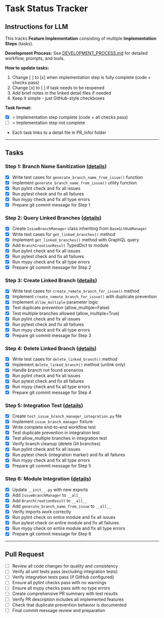 # Task Status Tracker

## Instructions for LLM

This tracks **Feature Implementation** consisting of multiple **Implementation Steps** (tasks).

**Development Process:** See [DEVELOPMENT_PROCESS.md](./DEVELOPMENT_PROCESS.md) for detailed workflow, prompts, and tools.

**How to update tasks:**
1. Change [ ] to [x] when implementation step is fully complete (code + checks pass)
2. Change [x] to [ ] if task needs to be reopened
3. Add brief notes in the linked detail files if needed
4. Keep it simple - just GitHub-style checkboxes

**Task format:**
- [x] = Implementation step complete (code + all checks pass)
- [ ] = Implementation step not complete
- Each task links to a detail file in PR_Info/ folder

---

## Tasks

### Step 1: Branch Name Sanitization ([details](steps/step_1.md))
- [x] Write test cases for `generate_branch_name_from_issue()` function
- [x] Implement `generate_branch_name_from_issue()` utility function
- [x] Run pylint check and fix all issues
- [x] Run pytest check and fix all failures
- [x] Run mypy check and fix all type errors
- [x] Prepare git commit message for Step 1

### Step 2: Query Linked Branches ([details](steps/step_2.md))
- [x] Create `IssueBranchManager` class inheriting from `BaseGitHubManager`
- [x] Write test cases for `get_linked_branches()` method
- [x] Implement `get_linked_branches()` method with GraphQL query
- [x] Add `BranchCreationResult` TypedDict to module
- [x] Run pylint check and fix all issues
- [x] Run pytest check and fix all failures
- [x] Run mypy check and fix all type errors
- [x] Prepare git commit message for Step 2

### Step 3: Create Linked Branch ([details](steps/step_3.md))
- [x] Write test cases for `create_remote_branch_for_issue()` method
- [x] Implement `create_remote_branch_for_issue()` with duplicate prevention
- [x] Implement `allow_multiple` parameter logic
- [x] Test duplicate prevention (allow_multiple=False)
- [x] Test multiple branches allowed (allow_multiple=True)
- [x] Run pylint check and fix all issues
- [x] Run pytest check and fix all failures
- [x] Run mypy check and fix all type errors
- [x] Prepare git commit message for Step 3

### Step 4: Delete Linked Branch ([details](steps/step_4.md))
- [x] Write test cases for `delete_linked_branch()` method
- [x] Implement `delete_linked_branch()` method (unlink only)
- [x] Handle branch not found scenarios
- [x] Run pylint check and fix all issues
- [x] Run pytest check and fix all failures
- [x] Run mypy check and fix all type errors
- [x] Prepare git commit message for Step 4

### Step 5: Integration Test ([details](steps/step_5.md))
- [x] Create `test_issue_branch_manager_integration.py` file
- [x] Implement `issue_branch_manager` fixture
- [x] Write complete end-to-end workflow test
- [x] Test duplicate prevention in integration test
- [x] Test allow_multiple branches in integration test
- [x] Verify branch cleanup (delete Git branches)
- [x] Run pylint check and fix all issues
- [x] Run pytest check (integration marker) and fix all failures
- [x] Run mypy check and fix all type errors
- [x] Prepare git commit message for Step 5

### Step 6: Module Integration ([details](steps/step_6.md))
- [x] Update `__init__.py` with new exports
- [x] Add `IssueBranchManager` to `__all__`
- [x] Add `BranchCreationResult` to `__all__`
- [x] Add `generate_branch_name_from_issue` to `__all__`
- [x] Verify imports work correctly
- [x] Run pylint check on entire module and fix all issues
- [x] Run pytest check on entire module and fix all failures
- [x] Run mypy check on entire module and fix all type errors
- [x] Prepare git commit message for Step 6

---

## Pull Request

- [ ] Review all code changes for quality and consistency
- [ ] Verify all unit tests pass (excluding integration tests)
- [ ] Verify integration tests pass (if GitHub configured)
- [ ] Ensure all pylint checks pass with no warnings
- [ ] Ensure all mypy checks pass with no type errors
- [ ] Create comprehensive PR summary with test results
- [ ] Verify PR description includes all implemented features
- [ ] Check that duplicate prevention behavior is documented
- [ ] Final commit message review and preparation
